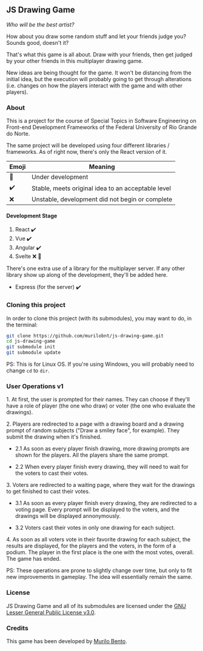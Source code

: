 ## JS Drawing Game

*Who will be the best artist?*

How about you draw some random stuff and let your friends judge you?
Sounds good, doesn't it?

That's what this game is all about. Draw with your friends, then get
judged by your other friends in this multiplayer drawing game.

New ideas are being thought for the game. It won't be distancing from
the initial idea, but the execution will probably going to get through
alterations (i.e. changes on how the players interact with the game
and with other players).

### About

This is a project for the course of Special Topics in Software
Engineering on Front-end Development Frameworks of the Federal
University of Rio Grande do Norte.

The same project will be developed using four different libraries /
frameworks. As of right now, there's only the React version of it.

| Emoji              | Meaning                                            |
|------------------- | -------------------------------------------------- |
| :construction:     | Under development                                  |
| :heavy_check_mark: | Stable, meets original idea to an acceptable level |
| :x:                | Unstable, development did not begin or complete    |

#### Development Stage

1. React :heavy_check_mark:
2. Vue :heavy_check_mark:
3. Angular :heavy_check_mark:
4. Svelte :x: :construction:

There's one extra use of a library for the multiplayer server.
If any other library show up along of the development, they'll be added
here.

* Express (for the server) :heavy_check_mark:

### Cloning this project

In order to clone this project (with its submodules), you may want to
do, in the terminal:

```sh
git clone https://github.com/murilobnt/js-drawing-game.git
cd js-drawing-game
git submodule init
git submodule update
```

PS: This is for Linux OS. If you're using Windows, you will probably
need to change `cd` to `dir`.

### User Operations v1

1\. At first, the user is prompted for their names. They can choose
if they'll have a role of player (the one who draw) or voter (the one
who evaluate the drawings).

2\. Players are redirected to a page with a drawing board and a
drawing prompt of random subjects ("Draw a smiley face",
for example). They submit the drawing when it's finished.

* 2\.1 As soon as every player finish drawing, more drawing prompts
are shown for the players. All the players share the same prompt.

* 2\.2 When every player finish every drawing, they will need to wait for
the voters to cast their votes.

3\. Voters are redirected to a waiting page, where
they wait for the drawings to get finished to cast their votes.

* 3\.1 As soon as every player finish every drawing, they are redirected
to a voting page. Every prompt will be displayed to the voters, and the
drawings will be displayed annonymously.

* 3\.2 Voters cast their votes in only one drawing for each subject.

4\. As soon as all voters vote in their favorite drawing for each
subject, the results are displayed, for the players and the voters,
in the form of a podium. The player in the first place is the one
with the most votes, overall. The game has ended.

PS: These operations are prone to slightly change over time, but only to
fit new improvements in gameplay. The idea will essentially remain the
same.

### License

JS Drawing Game and all of its submodules are licensed under the
[GNU Lesser General Public License v3.0](https://github.com/murilobnt/js-drawing-game/blob/master/LICENSE).

### Credits

This game has been developed by
[Murilo Bento](https://github.com/murilobnt).
